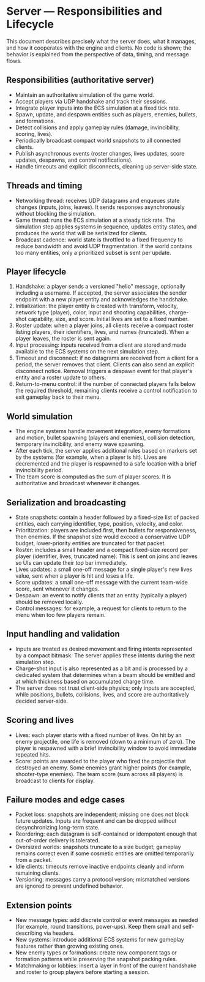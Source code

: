 # Server — Responsibilities and Lifecycle

This document describes precisely what the server does, what it manages, and how it cooperates with the engine and clients. No code is shown; the behavior is explained from the perspective of data, timing, and message flows.

## Responsibilities (authoritative server)

- Maintain an authoritative simulation of the game world.
- Accept players via UDP handshake and track their sessions.
- Integrate player inputs into the ECS simulation at a fixed tick rate.
- Spawn, update, and despawn entities such as players, enemies, bullets, and formations.
- Detect collisions and apply gameplay rules (damage, invincibility, scoring, lives).
- Periodically broadcast compact world snapshots to all connected clients.
- Publish asynchronous events (roster changes, lives updates, score updates, despawns, and control notifications).
- Handle timeouts and explicit disconnects, cleaning up server-side state.

## Threads and timing

- Networking thread: receives UDP datagrams and enqueues state changes (inputs, joins, leaves). It sends responses asynchronously without blocking the simulation.
- Game thread: runs the ECS simulation at a steady tick rate. The simulation step applies systems in sequence, updates entity states, and produces the world that will be serialized for clients.
- Broadcast cadence: world state is throttled to a fixed frequency to reduce bandwidth and avoid UDP fragmentation. If the world contains too many entities, only a prioritized subset is sent per update.

## Player lifecycle

1. Handshake: a player sends a versioned "hello" message, optionally including a username. If accepted, the server associates the sender endpoint with a new player entity and acknowledges the handshake.
2. Initialization: the player entity is created with transform, velocity, network type (player), color, input and shooting capabilities, charge-shot capability, size, and score. Initial lives are set to a fixed number.
3. Roster update: when a player joins, all clients receive a compact roster listing players, their identifiers, lives, and names (truncated). When a player leaves, the roster is sent again.
4. Input processing: inputs received from a client are stored and made available to the ECS systems on the next simulation step.
5. Timeout and disconnect: if no datagrams are received from a client for a period, the server removes that client. Clients can also send an explicit disconnect notice. Removal triggers a despawn event for that player's entity and a roster update to others.
6. Return-to-menu control: if the number of connected players falls below the required threshold, remaining clients receive a control notification to exit gameplay back to their menu.

## World simulation

- The engine systems handle movement integration, enemy formations and motion, bullet spawning (players and enemies), collision detection, temporary invincibility, and enemy wave spawning.
- After each tick, the server applies additional rules based on markers set by the systems (for example, when a player is hit). Lives are decremented and the player is respawned to a safe location with a brief invincibility period.
- The team score is computed as the sum of player scores. It is authoritative and broadcast whenever it changes.

## Serialization and broadcasting

- State snapshots: contain a header followed by a fixed-size list of packed entities, each carrying identifier, type, position, velocity, and color.
- Prioritization: players are included first, then bullets for responsiveness, then enemies. If the snapshot size would exceed a conservative UDP budget, lower-priority entities are truncated for that packet.
- Roster: includes a small header and a compact fixed-size record per player (identifier, lives, truncated name). This is sent on joins and leaves so UIs can update their top bar immediately.
- Lives updates: a small one-off message for a single player's new lives value, sent when a player is hit and loses a life.
- Score updates: a small one-off message with the current team-wide score, sent whenever it changes.
- Despawn: an event to notify clients that an entity (typically a player) should be removed locally.
- Control messages: for example, a request for clients to return to the menu when too few players remain.

## Input handling and validation

- Inputs are treated as desired movement and firing intents represented by a compact bitmask. The server applies these intents during the next simulation step.
- Charge-shot input is also represented as a bit and is processed by a dedicated system that determines when a beam should be emitted and at which thickness based on accumulated charge time.
- The server does not trust client-side physics; only inputs are accepted, while positions, bullets, collisions, lives, and score are authoritatively decided server-side.

## Scoring and lives

- Lives: each player starts with a fixed number of lives. On hit by an enemy projectile, one life is removed (down to a minimum of zero). The player is respawned with a brief invincibility window to avoid immediate repeated hits.
- Score: points are awarded to the player who fired the projectile that destroyed an enemy. Some enemies grant higher points (for example, shooter-type enemies). The team score (sum across all players) is broadcast to clients for display.

## Failure modes and edge cases

- Packet loss: snapshots are independent; missing one does not block future updates. Inputs are frequent and can be dropped without desynchronizing long-term state.
- Reordering: each datagram is self-contained or idempotent enough that out-of-order delivery is tolerated.
- Oversized worlds: snapshots truncate to a size budget; gameplay remains correct even if some cosmetic entities are omitted temporarily from a packet.
- Idle clients: timeouts remove inactive endpoints cleanly and inform remaining clients.
- Versioning: messages carry a protocol version; mismatched versions are ignored to prevent undefined behavior.

## Extension points

- New message types: add discrete control or event messages as needed (for example, round transitions, power-ups). Keep them small and self-describing via headers.
- New systems: introduce additional ECS systems for new gameplay features rather than growing existing ones.
- New enemy types or formations: create new component tags or formation patterns while preserving the snapshot packing rules.
- Matchmaking or lobbies: insert a layer in front of the current handshake and roster to group players before starting a session.
